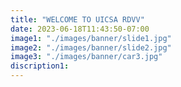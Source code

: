 ```yaml
---
title: "WELCOME TO UICSA RDVV"
date: 2023-06-18T11:43:50-07:00
image1: "./images/banner/slide1.jpg"
image2: "./images/banner/slide2.jpg"
image3: "./images/banner/car3.jpg"
discription1: 
---
```


